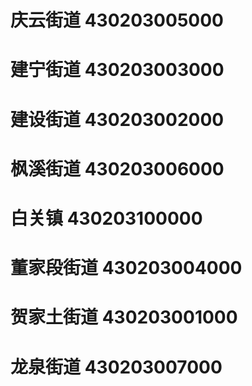 # 庆云街道 430203005000
# 建宁街道 430203003000
# 建设街道 430203002000
# 枫溪街道 430203006000
# 白关镇 430203100000
# 董家段街道 430203004000
# 贺家土街道 430203001000
# 龙泉街道 430203007000
